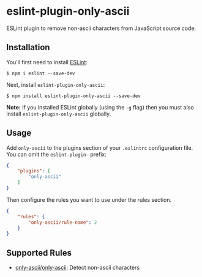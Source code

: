 # eslint-plugin-only-ascii

ESLint plugin to remove non-ascii characters from JavaScript source code.

## Installation

You'll first need to install [ESLint](http://eslint.org):

```
$ npm i eslint --save-dev
```

Next, install `eslint-plugin-only-ascii`:

```
$ npm install eslint-plugin-only-ascii --save-dev
```

**Note:** If you installed ESLint globally (using the `-g` flag) then you must also install `eslint-plugin-only-ascii` globally.

## Usage

Add `only-ascii` to the plugins section of your `.eslintrc` configuration file. You can omit the `eslint-plugin-` prefix:

```json
{
    "plugins": [
        "only-ascii"
    ]
}
```


Then configure the rules you want to use under the rules section.

```json
{
    "rules": {
        "only-ascii/rule-name": 2
    }
}
```

## Supported Rules

* [only-ascii/only-ascii](./docs/rules/only-ascii.md): Detect non-ascii characters
